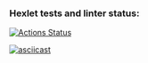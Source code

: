 ### Hexlet tests and linter status:
[![Actions Status](https://github.com/DramaLam/frontend-project-46/actions/workflows/hexlet-check.yml/badge.svg)](https://github.com/DramaLam/frontend-project-46/actions)

[![asciicast](https://asciinema.org/a/5A2nVbwAzZ13z6cAFTU4goFh4.svg)](https://asciinema.org/a/5A2nVbwAzZ13z6cAFTU4goFh4)
